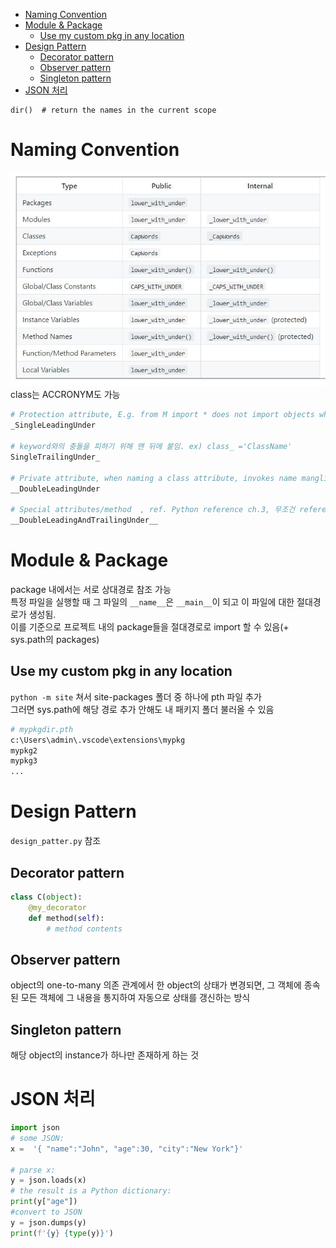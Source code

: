 - [Naming Convention](#naming-convention)
- [Module & Package](#module--package)
  - [Use my custom pkg in any location](#use-my-custom-pkg-in-any-location)
- [Design Pattern](#design-pattern)
  - [Decorator pattern](#decorator-pattern)
  - [Observer pattern](#observer-pattern)
  - [Singleton pattern](#singleton-pattern)
- [JSON 처리](#json-처리)
```
dir()  # return the names in the current scope
```
# Naming Convention
![](https://github.com/tkxkd0159/TIL_python/blob/main/img/name.JPG) <br>
class는 ACCRONYM도 가능
```python
# Protection attribute, E.g. from M import * does not import objects whose name starts with an underscore.
_SingleLeadingUnder

# keyword와의 충돌을 피하기 위해 맨 뒤에 붙임. ex) class_ ='ClassName'
SingleTrailingUnder_

# Private attribute, when naming a class attribute, invokes name mangling. (inside class FooBar, __boo becomes _FooBar__boo)
__DoubleLeadingUnder

# Special attributes/method  , ref. Python reference ch.3, 무조건 reference에 있는 것만 사용.
__DoubleLeadingAndTrailingUnder__
```
# Module & Package
package 내에서는 서로 상대경로 참조 가능 <br>
특정 파일을 실행할 때 그 파일의 `__name__`은 `__main__`이 되고 이 파일에 대한 절대경로가 생성됨. <br>
이를 기준으로 프로젝트 내의 package들을 절대경로로 import 할 수 있음(+ sys.path의 packages)
## Use my custom pkg in any location
`python -m site` 쳐서 site-packages 폴더 중 하나에 pth 파일 추가 <br>
그러면 sys.path에 해당 경로 추가 안해도 내 패키지 폴더 불러올 수 있음

```bash
# mypkgdir.pth
c:\Users\admin\.vscode\extensions\mypkg
mypkg2
mypkg3
...
```

# Design Pattern
`design_patter.py` 참조 
## Decorator pattern
```python
class C(object):
    @my_decorator
    def method(self):
        # method contents
```
## Observer pattern
object의 one-to-many 의존 관계에서 한 object의 상태가 변경되면, 그 객체에 종속된 모든 객체에 그 내용을 통지하여 자동으로 상태를 갱신하는 방식

## Singleton pattern
해당 object의 instance가 하나만 존재하게 하는 것

# JSON 처리
```python
import json
# some JSON:
x =  '{ "name":"John", "age":30, "city":"New York"}'

# parse x:
y = json.loads(x)
# the result is a Python dictionary:
print(y["age"])
#convert to JSON
y = json.dumps(y)
print(f'{y} {type(y)}')
```
